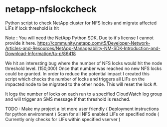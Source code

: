 # netapp-nfslockcheck
Python script to check NetApp cluster for NFS locks and migrate affected LIFs if lock threshold is hit

Note : You will need the NetApp Python SDK. Due to it's license I cannot provide it here. 
https://community.netapp.com/t5/Developer-Network-Articles-and-Resources/NetApp-Manageability-NM-SDK-Introduction-and-Download-Information/ta-p/86418

We hit an interesting bug where the number of NFS locks would hit the node threshold level. (150,000) Once that number was reached no new NFS locks could be granted. In order to reduce the potential impact I created this script which checks the number of locks and triggers all LIFs on the impacted node to be migrated to the other node. This will reset the lock #. 

It logs the number of locks on each run to a specified CloudWatch log group and will trigger an SMS message if that threshold is reached. 

TODO : 
Make my project a lot more user friendly ( Deployment instructions for python environment )
Scan for all NFS enabled LIFs on specified node ( Currently only checks for LIFs within specified vserver )

